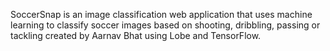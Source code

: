 SoccerSnap is an image classification web application that uses machine learning to classify soccer images based on shooting, dribbling, passing or tackling created by Aarnav Bhat using Lobe and TensorFlow.
